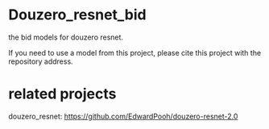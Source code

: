 # Douzero_resnet_bid
the bid models for douzero resnet.

If you need to use a model from this project, please cite this project with the repository address.

# related projects

douzero_resnet: https://github.com/EdwardPooh/douzero-resnet-2.0
